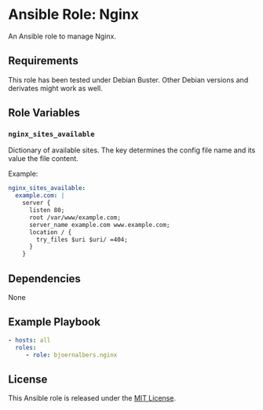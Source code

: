 # Ansible Role: Nginx

An Ansible role to manage Nginx.

## Requirements

This role has been tested under Debian Buster.
Other Debian versions and derivates might work as well.

## Role Variables

### `nginx_sites_available`

Dictionary of available sites.
The key determines the config file name and its value the file content.

Example:

```yaml
nginx_sites_available:
  example.com: |
    server {
      listen 80;
      root /var/www/example.com;
      server_name example.com www.example.com;
      location / {
        try_files $uri $uri/ =404;
      }
    }
```

## Dependencies

None

Example Playbook
----------------

```yaml
- hosts: all
  roles:
     - role: bjoernalbers.nginx
```

## License

This Ansible role is released under the [MIT License](LICENSE.txt).
